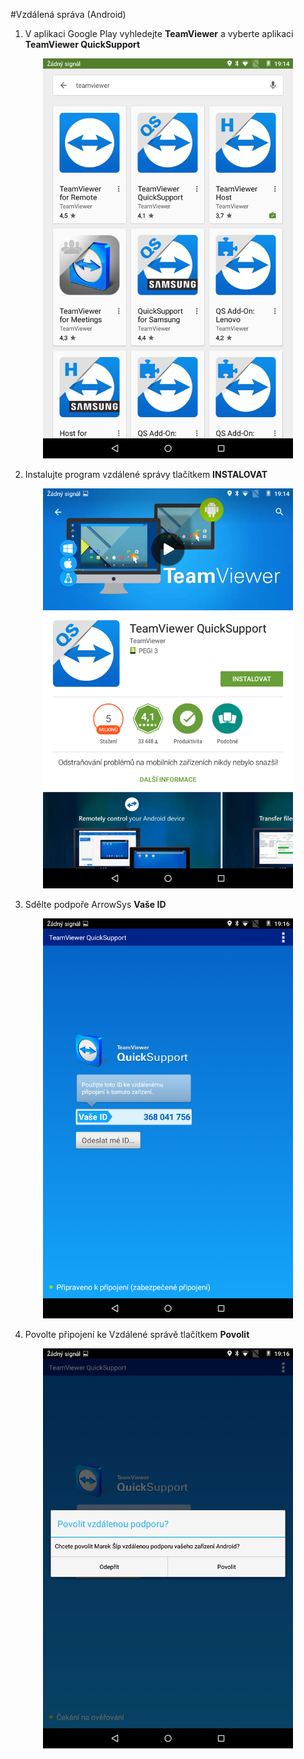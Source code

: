 #Vzdálená správa (Android)

1) V aplikaci Google Play vyhledejte **TeamViewer** a vyberte aplikaci **TeamViewer QuickSupport**
 
<div align="center">
    <p>
        <img height="640" width="400" src="support1.png"> 
    </p>
</div>

2) Instalujte program vzdálené správy tlačítkem **INSTALOVAT**

<div align="center">
    <p>
        <img height="640" width="400" src="support2.png"> 
    </p>
</div>

3) Sdělte podpoře ArrowSys **Vaše ID**

<div align="center">
    <p>
        <img height="640" width="400" src="support3.png"> 
    </p>
</div>

4) Povolte připojení ke Vzdálené správě tlačítkem **Povolit**

<div align="center">
    <p>
        <img height="640" width="400" src="support4.png"> 
    </p>
</div>
